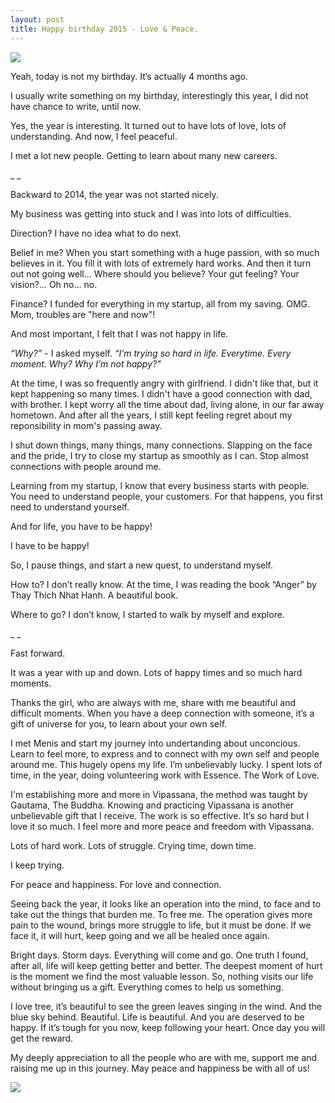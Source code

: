 ```yaml
---
layout: post
title: Happy birthday 2015 - Love & Peace.
---
```


![](https://fbcdn-sphotos-e-a.akamaihd.net/hphotos-ak-xtf1/v/t1.0-9/11998798_10207352625555523_8280894006586081726_n.jpg?oh=2ddc3bfd6170973737f6104951a8f579&oe=57192CC6&__gda__=1461255138_f2e35b48d12f078a88912fc6d830b425)

Yeah, today is not my birthday. It’s actually 4 months ago. 

I usually write something on my birthday, interestingly this year, I did not have chance to write, until now. 

Yes, the year is interesting. It turned out to have lots of love, lots of understanding. 
And now, I feel peaceful. 

I met a lot new people. Getting to learn about many new careers. 

_ _ 

Backward to 2014, the year was not started nicely. 

My business was getting into stuck and I was into lots of difficulties. 

Direction? I have no idea what to do next. 

Belief in me? When you start something with a huge passion, with so much believes in it. You fill it with lots of extremely hard works. And then it turn out not going well… Where should you believe? Your gut feeling? Your vision?… Oh no... no. 

Finance? I funded for everything in my startup, all from my saving. OMG. Mom, troubles are "here and now"! 

And most important, I felt that I was not happy in life. 

_“Why?”_ - I asked myself. _“I’m trying so hard in life. Everytime. Every moment. Why? Why I’m not happy?"_

At the time, I was so frequently angry with girlfriend. I didn't like that, but it kept happening so many times. I didn't have a good connection with dad, with brother. I kept worry all the time about dad, living alone, in our far away hometown. And after all the years, I still kept feeling regret about my reponsibility in mom's passing away.  

I shut down things, many things, many connections. Slapping on the face and the pride, I try to close my startup as smoothly as I can. Stop almost connections with people around me.  

Learning from my startup, I know that every business starts with people. You need to understand people, your customers. For that happens, you first need to understand yourself. 

And for life, you have to be happy! 

I have to be happy! 

So, I pause things, and start a new quest, to understand myself. 

How to? I don’t really know. At the time, I was reading the book “Anger” by Thay Thich Nhat Hanh. A beautiful book. 

Where to go? I don’t know, I started to walk by myself and explore. 

_ _ 

Fast forward. 

It was a year with up and down. Lots of happy times and so much hard moments. 

Thanks the girl, who are always with me, share with me beautiful and difficult moments. When you have a deep connection with someone, it’s a gift of universe for you, to learn about your own self. 

I met Menis and start my journey into undertanding about unconcious. Learn to feel more, to express and to connect with my own self and people around me. This hugely opens my life. I’m unbelievably lucky. 
I spent lots of time, in the year, doing volunteering work with Essence. The Work of Love. 

I'm establishing more and more in Vipassana, the method was taught by Gautama, The Buddha. 
Knowing and practicing Vipassana is another unbelievable gift that I receive. The work is so effective. It’s so hard but I love it so much. I feel more and more peace and freedom with Vipassana. 

Lots of hard work. Lots of struggle. Crying time, down time. 

I keep trying. 

For peace and happiness. For love and connection. 

Seeing back the year, it looks like an operation into the mind, to face and to take out the things that burden me. To free me. 
The operation gives more pain to the wound, brings more struggle to life, but it must be done. 
If we face it, it will hurt, keep going and we all be healed once again. 

Bright days. Storm days. Everything will come and go. One truth I found, after all, life will keep getting better and better. 
The deepest moment of hurt is the moment we find the most valuable lesson. So, nothing visits our life without bringing us a gift. Everything comes to help us something. 

I love tree, it’s beautiful to see the green leaves singing in the wind. And the blue sky behind. Beautiful. Life is beautiful. And you are deserved to be happy. If it’s tough for you now, keep following your heart. Once day you will get the reward. 

My deeply appreciation to all the people who are with me, support me and raising me up in this journey. May peace and happiness be with all of us!

![](https://scontent-syd1-1.xx.fbcdn.net/hphotos-xat1/t31.0-8/p720x720/12248141_10207693162588736_8757818240015749660_o.jpg)
